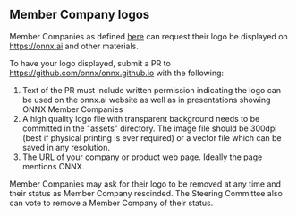 <!--- SPDX-License-Identifier: Apache-2.0 -->

## Member Company logos

Member Companies as defined [here](readme.md#community-roles) can request their logo be displayed on https://onnx.ai and other materials.

To have your logo displayed, submit a PR to https://github.com/onnx/onnx.github.io with the following:
1. Text of the PR must include written permission indicating the logo can be used on the onnx.ai website as well as in presentations showing ONNX Member Companies
2. A high quality logo file with transparent background needs to be committed in the "assets" directory. The image file should be 300dpi (best if physical printing is ever required) or a vector file which can be saved in any resolution.
3. The URL of your company or product web page. Ideally the page mentions ONNX.

Member Companies may ask for their logo to be removed at any time and their status as Member Company rescinded. The Steering Committee also can vote to remove a Member Company of their status.
